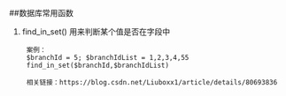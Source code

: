 ##数据库常用函数

1. find_in_set() 用来判断某个值是否在字段中

        案例：
        $branchId = 5; $branchIdList = 1,2,3,4,55 
        find_in_set($branchId,$branchIdList)
        
        相关链接：https://blog.csdn.net/Liuboxx1/article/details/80693836

